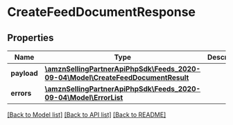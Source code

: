 # CreateFeedDocumentResponse

## Properties
Name | Type | Description | Notes
------------ | ------------- | ------------- | -------------
**payload** | [**\amznSellingPartnerApiPhpSdk\Feeds_2020-09-04\Model\CreateFeedDocumentResult**](CreateFeedDocumentResult.md) |  | [optional] 
**errors** | [**\amznSellingPartnerApiPhpSdk\Feeds_2020-09-04\Model\ErrorList**](ErrorList.md) |  | [optional] 

[[Back to Model list]](../../README.md#documentation-for-models) [[Back to API list]](../../README.md#documentation-for-api-endpoints) [[Back to README]](../../README.md)

